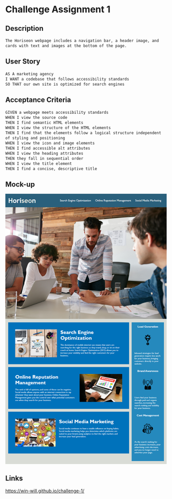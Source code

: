 # Challenge Assignment 1

## Description

```
The Horiseon webpage includes a navigation bar, a header image, and cards with text and images at the bottom of the page.
```

## User Story

```
AS A marketing agency
I WANT a codebase that follows accessibility standards
SO THAT our own site is optimized for search engines
```

## Acceptance Criteria

```
GIVEN a webpage meets accessibility standards
WHEN I view the source code
THEN I find semantic HTML elements
WHEN I view the structure of the HTML elements
THEN I find that the elements follow a logical structure independent of styling and positioning
WHEN I view the icon and image elements
THEN I find accessible alt attributes
WHEN I view the heading attributes
THEN they fall in sequential order
WHEN I view the title element
THEN I find a concise, descriptive title
```

## Mock-up

![Link to mock-up](https://github.com/win-will/challenge-1/blob/main/assets/images/01-html-css-git-homework-demo.png?raw=true)

## Links

https://win-will.github.io/challenge-1/


